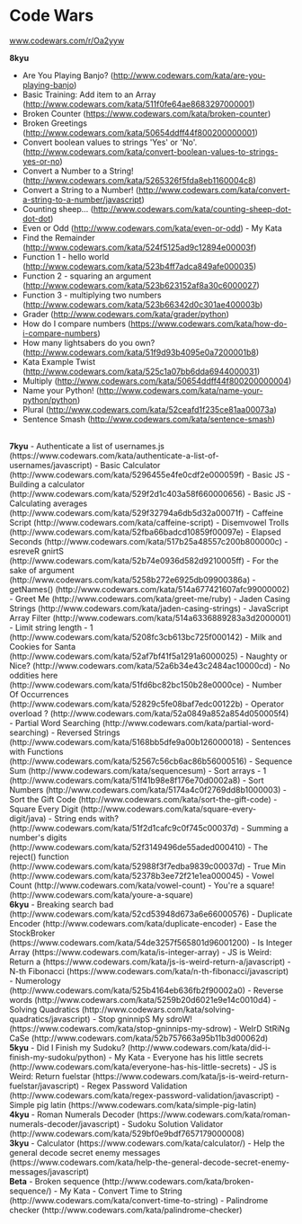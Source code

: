 Code Wars
=================================
www.codewars.com/r/Oa2yyw

<b>8kyu </b>
- Are You Playing Banjo? (http://www.codewars.com/kata/are-you-playing-banjo)
- Basic Training: Add item to an Array (http://www.codewars.com/kata/511f0fe64ae8683297000001)
- Broken Counter (https://www.codewars.com/kata/broken-counter)
- Broken Greetings (http://www.codewars.com/kata/50654ddff44f800200000001)
- Convert boolean values to strings 'Yes' or 'No'. (http://www.codewars.com/kata/convert-boolean-values-to-strings-yes-or-no)
- Convert a Number to a String! (http://www.codewars.com/kata/5265326f5fda8eb1160004c8)
- Convert a String to a Number! (http://www.codewars.com/kata/convert-a-string-to-a-number/javascript)
- Counting sheep... (http://www.codewars.com/kata/counting-sheep-dot-dot-dot)
- Even or Odd (http://www.codewars.com/kata/even-or-odd) - My Kata
- Find the Remainder (http://www.codewars.com/kata/524f5125ad9c12894e00003f)
- Function 1 - hello world (http://www.codewars.com/kata/523b4ff7adca849afe000035)
- Function 2 - squaring an argument (http://www.codewars.com/kata/523b623152af8a30c6000027)
- Function 3 - multiplying two numbers (http://www.codewars.com/kata/523b66342d0c301ae400003b)
- Grader (http://www.codewars.com/kata/grader/python)
- How do I compare numbers (https://www.codewars.com/kata/how-do-i-compare-numbers)
- How many lightsabers do you own? (http://www.codewars.com/kata/51f9d93b4095e0a7200001b8)
- Kata Example Twist (http://www.codewars.com/kata/525c1a07bb6dda6944000031)
- Multiply (http://www.codewars.com/kata/50654ddff44f800200000004)
- Name your Python! (http://www.codewars.com/kata/name-your-python/python)
- Plural (http://www.codewars.com/kata/52ceafd1f235ce81aa00073a)
- Sentence Smash (http://www.codewars.com/kata/sentence-smash)

<br>
<b>7kyu</b>
- Authenticate a list of usernames.js (https://www.codewars.com/kata/authenticate-a-list-of-usernames/javascript)
- Basic Calculator (http://www.codewars.com/kata/5296455e4fe0cdf2e000059f)
- Basic JS - Building a calculator (http://www.codewars.com/kata/529f2d1c403a58f660000656)
- Basic JS - Calculating averages (http://www.codewars.com/kata/529f32794a6db5d32a00071f)
- Caffeine Script (http://www.codewars.com/kata/caffeine-script)
- Disemvowel Trolls (http://www.codewars.com/kata/52fba66badcd10859f00097e)
- Elapsed Seconds (http://www.codewars.com/kata/517b25a48557c200b800000c)
- esreveR gnirtS (http://www.codewars.com/kata/52b74e0936d582d9210005ff)
- For the sake of argument (http://www.codewars.com/kata/5258b272e6925db09900386a)
- getNames() (http://www.codewars.com/kata/514a677421607afc99000002)
- Greet Me (http://www.codewars.com/kata/greet-me/ruby)
- Jaden Casing Strings (http://www.codewars.com/kata/jaden-casing-strings)
- JavaScript Array Filter (http://www.codewars.com/kata/514a6336889283a3d2000001)
- Limit string length - 1 (http://www.codewars.com/kata/5208fc3cb613bc725f000142)
- Milk and Cookies for Santa (http://www.codewars.com/kata/52af7bf41f5a1291a6000025)
- Naughty or Nice? (http://www.codewars.com/kata/52a6b34e43c2484ac10000cd)
- No oddities here (http://www.codewars.com/kata/51fd6bc82bc150b28e0000ce)
- Number Of Occurrences (http://www.codewars.com/kata/52829c5fe08baf7edc00122b)
- Operator overload ? (http://www.codewars.com/kata/52a0849a852a854d050005f4)
- Partial Word Searching (http://www.codewars.com/kata/partial-word-searching)
- Reversed Strings (http://www.codewars.com/kata/5168bb5dfe9a00b126000018)
- Sentences with Functions (http://www.codewars.com/kata/52567c56cb6ac86b56000516)
- Sequence Sum (http://www.codewars.com/kata/sequencesum)
- Sort arrays - 1 (http://www.codewars.com/kata/51f41b98e8f176e70d0002a8)
- Sort Numbers (http://www.codewars.com/kata/5174a4c0f2769dd8b1000003)
- Sort the Gift Code (http://www.codewars.com/kata/sort-the-gift-code)
- Square Every Digit (http://www.codewars.com/kata/square-every-digit/java)
- String ends with? (http://www.codewars.com/kata/51f2d1cafc9c0f745c00037d)
- Summing a number's digits (http://www.codewars.com/kata/52f3149496de55aded000410)
- The reject() function (http://www.codewars.com/kata/52988f3f7edba9839c00037d)
- True Min (http://www.codewars.com/kata/52378b3ee72f21e1ea000045)
- Vowel Count (http://www.codewars.com/kata/vowel-count)
- You're a square! (http://www.codewars.com/kata/youre-a-square)

<br>
<b>6kyu</b>
- Breaking search bad (http://www.codewars.com/kata/52cd53948d673a6e66000576)
- Duplicate Encoder (http://www.codewars.com/kata/duplicate-encoder)
- Ease the StockBroker (https://www.codewars.com/kata/54de3257f565801d96001200)
- Is Integer Array (https://www.codewars.com/kata/is-integer-array)
- JS is Weird: Return a (https://www.codewars.com/kata/js-is-weird-return-a/javascript)
- N-th Fibonacci (https://www.codewars.com/kata/n-th-fibonacci/javascript)
- Numerology (http://www.codewars.com/kata/525b4164eb636fb2f90002a0)
- Reverse words (http://www.codewars.com/kata/5259b20d6021e9e14c0010d4)
- Solving Quadratics (http://www.codewars.com/kata/solving-quadratics/javascript)
- Stop gninnipS My sdroW! (https://www.codewars.com/kata/stop-gninnips-my-sdrow)
- WeIrD StRiNg CaSe (http://www.codewars.com/kata/52b757663a95b11b3d00062d)

<br>
<b>5kyu</b>
- Did I Finish my Sudoku? (http://www.codewars.com/kata/did-i-finish-my-sudoku/python) - My Kata
- Everyone has his little secrets (http://www.codewars.com/kata/everyone-has-his-little-secrets)
- JS is Weird: Return fuelstar (https://www.codewars.com/kata/js-is-weird-return-fuelstar/javascript)
- Regex Password Validation (http://www.codewars.com/kata/regex-password-validation/javascript)
- Simple pig latin (https://www.codewars.com/kata/simple-pig-latin)

<br>
<b>4kyu</b>
- Roman Numerals Decoder (https://www.codewars.com/kata/roman-numerals-decoder/javascript)
- Sudoku Solution Validator (http://www.codewars.com/kata/529bf0e9bdf7657179000008)

<br>
<b>3kyu</b>
- Calculator (https://www.codewars.com/kata/calculator/)
- Help the general decode secret enemy messages (https://www.codewars.com/kata/help-the-general-decode-secret-enemy-messages/javascript)

<br>
<b>Beta</b>
- Broken sequence (http://www.codewars.com/kata/broken-sequence/) - My Kata
- Convert Time to String (http://www.codewars.com/kata/convert-time-to-string)
- Palindrome checker (http://www.codewars.com/kata/palindrome-checker)

